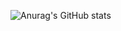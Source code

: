 




![Anurag's GitHub stats](https://github-readme-stats.vercel.app/api?username=dang-woo&show_icons=true)



